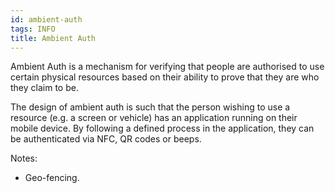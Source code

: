 ```yaml
---
id: ambient-auth
tags: INFO
title: Ambient Auth
---
```


Ambient Auth is a mechanism for verifying that people are authorised to use certain physical resources based on their ability to prove that they are who they claim to be. 

The design of ambient auth is such that the person wishing to use a resource (e.g. a screen or vehicle) has an application running on their mobile device. By following a defined process in the application, they can be authenticated via NFC, QR codes or beeps.

Notes:

* Geo-fencing.